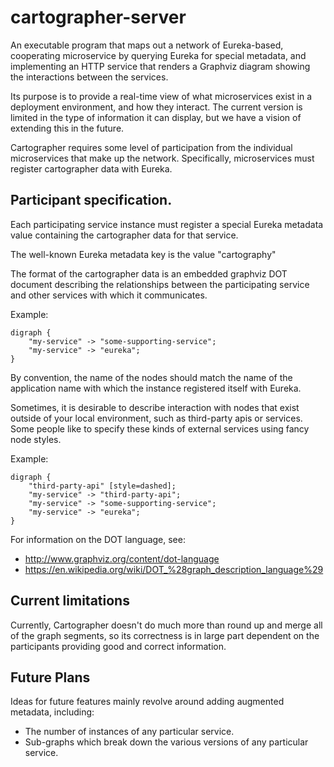 # cartographer-server

An executable program that maps out a network of Eureka-based, cooperating
microservice by querying Eureka for special metadata, and implementing an HTTP
service that renders a Graphviz diagram showing the interactions between the
services.

Its purpose is to provide a real-time view of what microservices exist in
a deployment environment, and how they interact. The current version is
limited in the type of information it can display, but we have a vision
of extending this in the future.

Cartographer requires some level of participation from the individual
microservices that make up the network. Specifically, microservices must
register cartographer data with Eureka.

## Participant specification.

Each participating service instance must register a special Eureka metadata value
containing the cartographer data for that service.

The well-known Eureka metadata key is the value "cartography"

The format of the cartographer data is an embedded graphviz DOT document
describing the relationships between the participating service and other
services with which it communicates.

Example:

    digraph {
        "my-service" -> "some-supporting-service";
        "my-service" -> "eureka";
    }

By convention, the name of the nodes should match the name of the application
name with which the instance registered itself with Eureka.

Sometimes, it is desirable to describe interaction with nodes that exist
outside of your local environment, such as third-party apis or services. Some
people like to specify these kinds of external services using fancy node
styles.

Example:

    digraph {
        "third-party-api" [style=dashed];
        "my-service" -> "third-party-api";
        "my-service" -> "some-supporting-service";
        "my-service" -> "eureka";
    }

For information on the DOT language, see:

- http://www.graphviz.org/content/dot-language
- https://en.wikipedia.org/wiki/DOT_%28graph_description_language%29


## Current limitations

Currently, Cartographer doesn't do much more than round up and merge all
of the graph segments, so its correctness is in large part dependent on
the participants providing good and correct information.

## Future Plans

Ideas for future features mainly revolve around adding augmented metadata,
including:

- The number of instances of any particular service.
- Sub-graphs which break down the various versions of any particular
  service.

